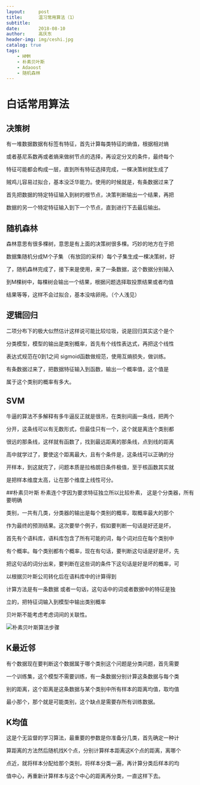 ```yaml
---
layout:     post
title:      温习常用算法（1）
subtitle:   
date:       2018-08-10
author:     高庆东
header-img: img/ceshi.jpg
catalog: true
tags:
    - HMM
    - 朴素贝叶斯
    - Adaoost
    - 随机森林
---
```


# 白话常用算法

## 决策树
有一堆数据数据有标签有特征，首先计算每类特征的熵值，根据相对熵

或者基尼系数再或者熵来做树节点的选择，再设定分叉的条件，最终每个

特征可能都会构成一层，直到所有特征选择完成，一棵决策树就生成了

贼鸡儿容易过拟合，基本没泛华能力。使用的时候就是，有条数据过来了

首先把数据的特定特征输入到树的根节点，决策判断输出一个结果，再把

数据的另一个特定特征输入到下一个节点，直到进行下去最后输出。


## 随机森林

森林意思有很多棵树，意思是有上面的决策树很多棵。巧妙的地方在于把

数据集随机分成M个子集 （有放回的采样）每个子集生成一棵决策树，好

了，随机森林完成了，接下来是使用，来了一条数据，这个数据分别输入

到M棵树中，每棵树会输出一个结果，根据问题选择取投票结果或者均值

结果等等，这样不会过拟合，基本没啥卵用。（个人浅见）

## 逻辑回归

二项分布下的极大似然估计这样说可能比较垃圾，说是回归其实这个是个

分类模型，模型的输出是类别概率，首先有个线性表达式，再把这个线性

表达式规范在0到1之间 sigmoid函数做规范，使用互熵损失，做训练。

有条数据过来了，把数据特征输入到函数，输出一个概率值，这个值是

属于这个类别的概率有多大。


## SVM
牛逼的算法不多解释有多牛逼反正就是很吊，在类别间画一条线，把两个

分开，这条线可以有无数形式，但最佳只有一个，这个就是离连个类别都

很远的那条线，这样就有函数了，找到最远距离的那条线，点到线的距离

高中就学过了，要使这个距离最大，且有个条件是，这条线可以正确的分

开样本，到这就完了，问题本质是拉格朗日条件极值，至于核函数其实就

是把样本维度太高，让在那个维度上线性可分。


##朴素贝叶斯
朴素连个字因为要求特征独立所以比较朴素， 这是个分类器，所有要明确

类别，一共有几类，分类器的输出是每个类别的概率，取概率最大的那个

作为最终的预测结果。这次要举个例子，假如要判断一句话是好还是坏，

首先有个语料库，语料库包含了所有可能的词，每个词对应在每个类别中

有个概率。每个类别都有个概率，现在有句话，要判断这句话是好是坏，先

把这句话的词分出来，要判断在这些词的条件下这句话是好是坏的概率，可

以根据贝叶斯公司转化后在语料库中的计算得到

计算方法是有一条数据 或者一句话，这句话中的词或者数据中的特征是独

立的，把特征词输入到模型中输出类别概率 

贝叶斯不能考虑考虑词间的关联性。

![朴素贝叶斯算法步骤](/img/朴素贝叶斯.png)

## K最近邻
有个数据现在要判断这个数据属于哪个类别这个问题是分类问题，首先需要

一个训练集，这个模型不需要训练，有一条数据分别计算这条数据与每个类

别的距离，这个距离是这条数据与某个类别中所有样本的距离均值，取均值

最小那个，那个就是可能类别，这个缺点是需要存所有训练数据。


## K均值
这是个无监督的学习算法，最重要的参数是你准备分几类，首先确定一种计

算距离的方法然后随机找K个点，分别计算样本距离这K个点的距离，离哪个

点近，就将样本分配给那个类别，将样本分类一遍，再计算分类后样本的均

值中心，再重新计算样本与这个中心的距离再分类，一直这样下去。











